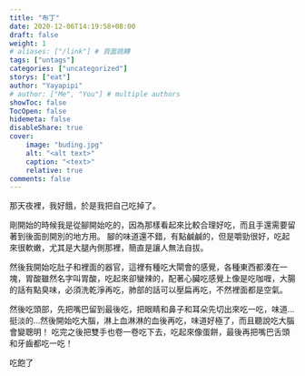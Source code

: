 ```yaml
---
title: "布丁"
date: 2020-12-06T14:19:58+08:00
draft: false
weight: 1
# aliases: ["/link"] # 頁面跳轉
tags: ["untags"]
categories: ["uncategorized"]
storys: ["eat"]
author: "Yayapipi"
# author: ["Me", "You"] # multiple authors
showToc: false
TocOpen: false
hidemeta: false
disableShare: true
cover:
    image: "buding.jpg"
    alt: "<alt text>"
    caption: "<text>"
    relative: true
comments: false
---
```

那天夜裡，我好餓，於是我把自己吃掉了。

剛開始的時候我是從腳開始吃的，因為那樣看起來比較合理好吃，而且手還需要留著到後面剖開別的地方用。
腳的味道還不錯，有點鹹鹹的，但是嚼勁很好，吃起來很軟嫩，尤其是大腿內側那裡，簡直是讓人無法自拔。

然後我開始吃肚子和裡面的器官，這裡有種吃大閘會的感覺，各種東西都湊在一塊，胃酸雖然名字叫胃酸，吃起來卻蠻辣的，配著心臟吃感覺上像是吃咖喱，大腸的話有點臭味，必須洗乾淨再吃，肺部的話可以壓扁再吃，不然裡面都是空氣。

然後吃頭部，先把嘴巴留到最後吃，把眼睛和鼻子和耳朵先切出來吃一吃，味道...挺淡的...然後開始吃大腦，淋上血淋淋的血後再吃，味道好極了，而且聽說吃大腦會變聰明！
吃完之後把雙手也卷一卷吃下去，吃起來像蛋餅，最後再把嘴巴舌頭和牙齒都吃一吃！

吃飽了